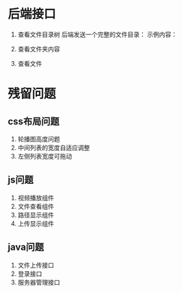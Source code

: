 # 后端接口

1. 查看文件目录树
    后端发送一个完整的文件目录：
    示例内容：


2. 查看文件夹内容

3. 查看文件


# 残留问题

## css布局问题
1. 轮播图高度问题
2. 中间列表的宽度自适应调整
3. 左侧列表宽度可拖动

## js问题
1. 视频播放组件
2. 文件查看组件
3. 路径显示组件
4. 上传显示组件

## java问题
1. 文件上传接口
2. 登录接口
3. 服务器管理接口
